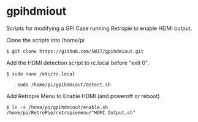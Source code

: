# gpihdmiout
Scripts for modifying a GPi Case running Retropie to enable HDMI output.

Clone the scripts into /home/pi
```
$ git clone https://github.com/SWiT/gpihdmiout.git
```

Add the HDMI detection script to rc.local before "exit 0".
```
$ sudo nano /etc/rc.local

    sudo /home/pi/gpihdmiout/detect.sh
```

Add Retropie Menu to Enable HDMI (and poweroff or reboot)
```
$ ln -s /home/pi/gpihdmiout/enable.sh /home/pi/RetroPie/retropiemenu/"HDMI Output.sh"
```
